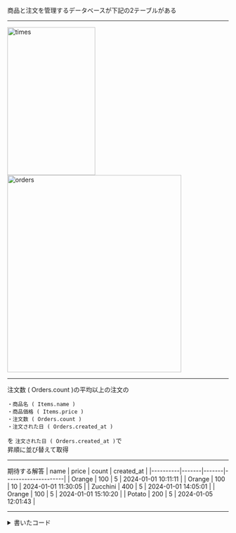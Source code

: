 商品と注文を管理するデータベースが下記の2テーブルがある  
***
<img width="200" height="336" alt="times" src="https://github.com/user-attachments/assets/1f5e9978-d2cd-4959-a5ef-73922de9bac6" />
<img width="396" height="448" alt="orders" src="https://github.com/user-attachments/assets/1c640b80-a3b1-4302-8de6-71ee3347d1a2" />  
  
***

注文数 ( Orders.count )の平均以上の注文の  
```
・商品名 ( Items.name )
・商品価格 ( Items.price )
・注文数 ( Orders.count )
・注文された日 ( Orders.created_at )
```
を
`注文された日 ( Orders.created_at )`で  
昇順に並び替えて取得  
***

期待する解答
| name     | price | count | created_at          |
|----------|-------|-------|---------------------|
| Orange   | 100   | 5     | 2024-01-01 10:11:11 |
| Orange   | 100   | 10    | 2024-01-01 11:30:05 |
| Zucchini | 400   | 5     | 2024-01-01 14:05:01 |
| Orange   | 100   | 5     | 2024-01-01 15:10:20 |
| Potato   | 200   | 5     | 2024-01-05 12:01:43 |

***

<details>
<summary>書いたコード</summary>

```sql
select name,price,count,created_at from Items        # Items と Ordersを結合した結果からname, price, count, created_atを選択
left outer join Orders                               # Itemsを基準に左外部にOrdersを結合（Itemsは全件保持）
  on Items.id = Orders.item_id                       # 結合条件: Items.id = Orders.item_id
where count >= (select avg(count) from Orders)       # 注文数(count)が平均以上のものを抽出
order by created_at                                  # 注文日時(created_at)で昇順に並べる
```
</details>
